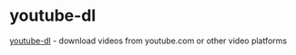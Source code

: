 # youtube-dl

[youtube-dl](https://github.com/ytdl-org/youtube-dl) - download videos from youtube.com or other video platforms
